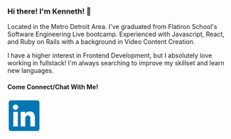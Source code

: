### Hi there! I'm Kenneth! 👋

Located in the Metro Detroit Area. I've graduated from Flatiron School's Software Engineering Live bootcamp. Experienced with Javascript, React, and Ruby on Rails with a background in Video Content Creation.

I have a higher interest in Frontend Development, but I absolutely love working in fullstack! I'm always searching to improve my skillset and learn new languages.

#### Come Connect/Chat With Me!
[![LinkedIn](https://github.com/Kimkenn2/Kimkenn2/blob/main/images/LinkedInLogo.png)](https://www.linkedin.com/in/kennethykim/)

<!--
**Kimkenn2/Kimkenn2** is a ✨ _special_ ✨ repository because its `README.md` (this file) appears on your GitHub profile.

Here are some ideas to get you started:

- 🔭 I’m currently working on ...
- 🌱 I’m currently learning ...
- 👯 I’m looking to collaborate on ...
- 🤔 I’m looking for help with ...
- 💬 Ask me about ...
- 📫 How to reach me: ...
- 😄 Pronouns: ...
- ⚡ Fun fact: ...
-->
